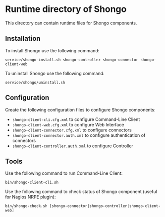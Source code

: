 # Runtime directory of Shongo

This directory can contain runtime files for Shongo components.

## Installation

To install Shongo use the following command:

    service/shongo-install.sh shongo-controller shongo-connector shongo-client-web

To uninstall Shongo use the following command:

    service/shongo/uninstall.sh

## Configuration

Create the following configuration files to configure Shongo components:

* <code>shongo-client-cli.cfg.xml</code> to configure Command-Line Client
* <code>shongo-client-web.cfg.xml</code> to configure Web Interface
* <code>shongo-client-connector.cfg.xml</code> to configure connectors
* <code>shongo-client-connector.auth.xml</code> to configure authentication of connectors
* <code>shongo-client-controller.auth.xml</code> to configure Controller

## Tools

Use the following command to run Command-Line Client:

    bin/shongo-client-cli.sh

Use the following command to check status of Shongo component (useful for Nagios NRPE plugin):

    bin/shongo-check.sh [shongo-connector|shongo-controller|shongo-client-web]
